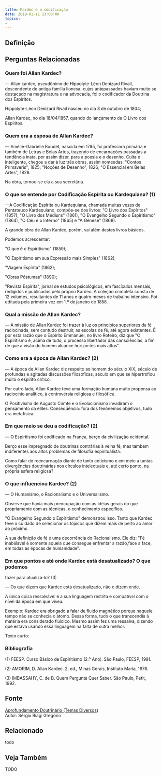 ```yaml
---
title: Kardec e a codificação
date: 2019-01-11 13:00:00
topics: 
- 
---
```


## Definição


## Perguntas Relacionadas

### Quem foi Allan Kardec?
— Allan kardec, pseudônimo de Hippolyte-Léon Denizard Rivail,
descendente de antiga família lionesa, cujos antepassados haviam muito
se destacado na magistratura e na advocacia, foi o codificador da
Doutrina dos Espíritos.

Hippolyte-Léon Denizard Rivail nasceu no dia 3 de outubro de 1804;

Allan Kardec, no dia 18/04/1857, quando do lançamento de O Livro dos
Espíritos.

### Quem era a esposa de Allan Kardec?
— Amélie-Gabrielle Boudet, nascida em 1795, foi professora primária e
também de Letras e Belas Artes, trazendo de encarnações passadas a
tendência inata, por assim dizer, para a poesia e o desenho. Culta e
inteligente, chegou a dar à luz três obras, assim nomeadas: "Contos
Primaveris", 1825; "Noções de Desenho", 1826; "O Essencial em Belas
Artes", 1828.

Na obra, tornou-se ela a sua secretária.

### O que se entende por Codificação Espírita ou Kardequiana? (1)

—A Codificação Espírita ou Kardequiana, chamada muitas vezes de
Pentateuco Kardequiano, compõe-se dos livros: "O Livro dos Espíritos"
(1857), "O Livro dos Médiuns" (1861), "O Evangelho Segundo o
Espíritismo" (1864), "O Céu e o Inferno" (1865) e "A Gênese" (1868).

A grande obra de Allan Kardec, porém, vai além destes livros básicos.

Podemos acrescentar:

"O que é o Espiritismo" (1859);

"O Espiritismo em sua Expressão mais Simples" (1862);

"Viagem Espírita" (1862);

"Obras Póstumas" (1890);

"Revista Espírita", jornal de estudos psicológicos, em fascículos
mensais, redigidos e publicados pelo próprio Kardec. A coleção completa
consta de 12 volumes, resultantes de 11 anos e quatro meses de trabalho
intensivo. Foi editada pela primeira vez em 1.º de janeiro de 1858.

### Qual a missão de Allan Kardec?
— A missão de Allan Kardec foi trazer à luz os princípios superiores da
fé raciocinada, sem contudo destruir, as escolas de fé, até agora
existentes. É por esta razão que o Espírito Emmanuel, no livro
Roteiro, diz que "O Espiritismo é, acima de tudo, o processo
libertador das consciências, a fim de que a visão do homem alcance
horizontes mais altos".

### Como era a época de Allan Kardec? (2)

— A época de Allan Kardec diz respeito ao homem do século XIX, século de
profundas e agitadas discussões filosóficas, século em que se
hipertrofiou muito o espírito crítico.

Por outro lado, Allan Kardec teve uma formação humana muito propensa ao
raciocínio analítico, à controvérsia religiosa e filosófica.

O Positivismo de Augusto Comte e o Evolucionismo invadiram o pensamento
da elites. Conseqüência: fora dos fenônemos objetivos, tudo era
metafísica.

### Em que meio se deu a codificação? (2)

— O Espiritismo foi codificado na França, berço da civilização
ocidental.

Berço esse impregnado de doutrinas contrárias à velha fé, mas também
indiferentes aos altos problemas de filosofia espiritualista.

Como falar de reencarnação diante de tanto ceticismo e em meio a tantas
divergências doutrinárias nos círculos intelectuais e, até certo ponto,
na própria esfera religiosa?
### O que influenciou Kardec? (2)

— O Humanismo, o Racionalismo e o Universalismo.

Observe que havia mais preocupação com as idéias gerais do que
propriamente com as técnicas, o conhecimento específico.

"O Evangelho Segundo o Espiritismo" demonstrou isso. Tanto que Kardec
teve o cuidado de selecionar os tópicos que dizem mais de perto ao amor
ao próximo.

A sua definição de fé é uma decorrência do Racionalismo. Ele diz: "Fé
inabálavel é somente aquela que consegue enfrentar a razão,face a face,
em todas as épocas de humanidade".

### Em que pontos e até onde Kardec está desatualizado? O que podemos
fazer para atualizá-lo? (3)

— Os que dizem que Kardec está desatualizado, não o dizem onde.

A única coisa ressalvável é a sua linguagem restrita e compatível com o
nível da época em que viveu.

Exemplo: Kardec era obrigado a falar de fluido magnético porque naquele
tempo não se conhecia o átomo. Dessa forma, tudo o que transcendia à
matéria era considerado fluídico. Mesmo assim fez uma ressalva, dizendo
que estava usando essa linguagem na falta de outra melhor.



Texto curto:




### Bibliografia
(1) FEESP. Curso Básico de Espiritismo (2.º Ano). São Paulo, FEESP,
1991.

(2) AMORIM, D. Allan Kardec. 2. ed., Minas Gerais, Instituto Maria,
1976.

(3) IMBASSAHY, C. de B. Quem Pergunta Quer Saber. São Paulo, Petit,
1992.

## Fonte
[Aprofundamento Doutrinário (Temas Diversos)](https://sites.google.com/view/aprofundamentodoutrinario/kardec-e-a-codificação)  
Autor: Sérgio Biagi Gregório



## Relacionado
todo

## Veja Também
TODO


